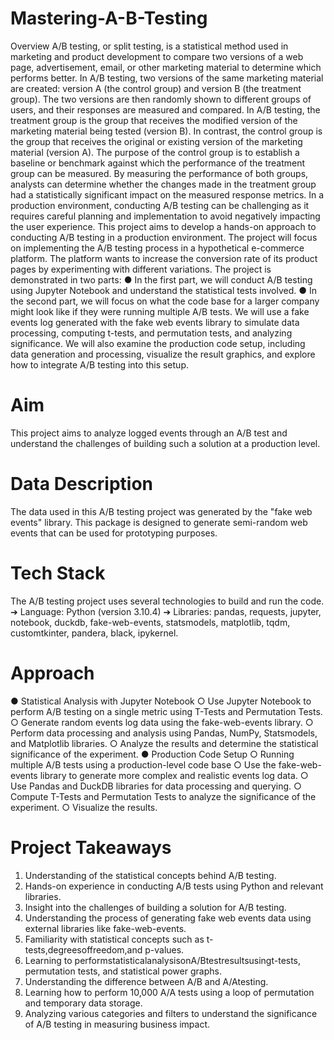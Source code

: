 # Mastering-A-B-Testing
Overview
A/B testing, or split testing, is a statistical method used in marketing and product development to compare two versions of a web page, advertisement, email, or other marketing material to determine which performs better.
In A/B testing, two versions of the same marketing material are created: version A (the control group) and version B (the treatment group). The two versions are then randomly shown to different groups of users, and their responses are measured and compared.
In A/B testing, the treatment group is the group that receives the modified version of the marketing material being tested (version B). In contrast, the control group is the group that receives the original or existing version of the marketing material (version A).
The purpose of the control group is to establish a baseline or benchmark against which the performance of the treatment group can be measured. By measuring the performance of both groups, analysts can determine whether the changes made in the treatment group had a statistically significant impact on the measured response metrics.
In a production environment, conducting A/B testing can be challenging as it requires careful planning and implementation to avoid negatively impacting the user experience. This project aims to develop a hands-on approach to conducting A/B testing in a production environment.
The project will focus on implementing the A/B testing process in a hypothetical e-commerce platform. The platform wants to increase the conversion rate of its product pages by experimenting with different variations.
The project is demonstrated in two parts:
● In the first part, we will conduct A/B testing using Jupyter Notebook and understand the statistical tests involved.
● In the second part, we will focus on what the code base for a larger company might look like if they were running multiple A/B tests. We will use a fake events log generated with the fake web events library to simulate data processing, computing t-tests, and permutation tests, and analyzing significance. We will also
examine the production code setup, including data generation and processing, visualize the result graphics, and explore how to integrate A/B testing into this setup.


# Aim

This project aims to analyze logged events through an A/B test and understand the challenges of building such a solution at a production level.

# Data Description

The data used in this A/B testing project was generated by the "fake web events" library. This package is designed to generate semi-random web events that can be used for prototyping purposes.

# Tech Stack

The A/B testing project uses several technologies to build and run the code.
➔ Language: Python (version 3.10.4)
➔ Libraries: pandas, requests, jupyter, notebook, duckdb, fake-web-events,
statsmodels, matplotlib, tqdm, customtkinter, pandera, black, ipykernel.

# Approach

● Statistical Analysis with Jupyter Notebook
○ Use Jupyter Notebook to perform A/B testing on a single metric using
T-Tests and Permutation Tests.
○ Generate random events log data using the fake-web-events library.
○ Perform data processing and analysis using Pandas, NumPy,
Statsmodels, and Matplotlib libraries.
○ Analyze the results and determine the statistical significance of the
experiment.
● Production Code Setup
○ Running multiple A/B tests using a production-level code base
○ Use the fake-web-events library to generate more complex and realistic
events log data.
○ Use Pandas and DuckDB libraries for data processing and querying.
○ Compute T-Tests and Permutation Tests to analyze the significance of the
experiment.
○ Visualize the results.


# Project Takeaways

1. Understanding of the statistical concepts behind A/B testing.
2. Hands-on experience in conducting A/B tests using Python and relevant libraries.
3. Insight into the challenges of building a solution for A/B testing.
4. Understanding the process of generating fake web events data using external
libraries like fake-web-events.
5. Familiarity with statistical concepts such as t-tests,degreesoffreedom,and
p-values.
6. Learning to performstatisticalanalysisonA/Btestresultsusingt-tests,
permutation tests, and statistical power graphs.
7. Understanding the difference between A/B and A/Atesting.
8. Learning how to perform 10,000 A/A tests using a loop of permutation and temporary data storage.
9. Analyzing various categories and filters to understand the significance of A/B testing in measuring business impact.
 
